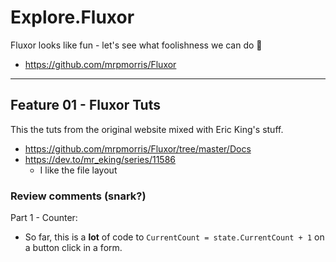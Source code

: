 # Explore.Fluxor

Fluxor looks like fun - let's see what foolishness we can do 🪿

- https://github.com/mrpmorris/Fluxor

----

## Feature 01 - Fluxor Tuts

This the tuts from the original website mixed with Eric King's stuff.

- https://github.com/mrpmorris/Fluxor/tree/master/Docs
- https://dev.to/mr_eking/series/11586
  - I like the file layout

### Review comments (snark?)

Part 1 - Counter:

- So far, this is a **lot** of code to `CurrentCount = state.CurrentCount + 1` 
on a button click in a form.

